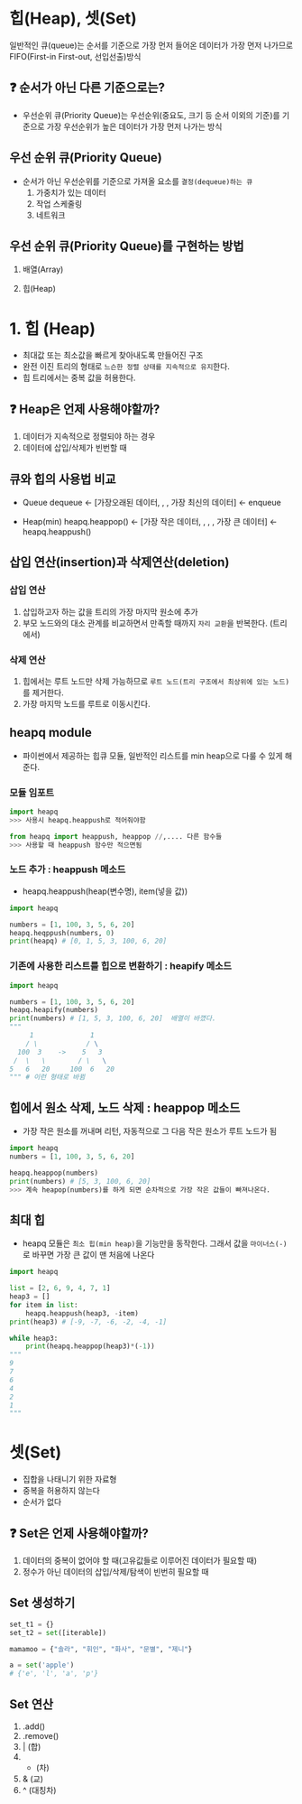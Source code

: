 # 힙(Heap), 셋(Set)

일반적인 큐(queue)는 순서를 기준으로 가장 먼저 들어온 데이터가 가장 먼저 나가므로 FIFO(First-in First-out, 선입선출)방식

## :question: 순서가 아닌 다른 기준으로는?

- 우선순위 큐(Priority Queue)는 우선순위(중요도, 크기 등 순서 이외의 기준)를 기준으로 가장 우선순위가 높은 데이터가 가장 먼저 나가는 방식

## 우선 순위 큐(Priority Queue)

- 순서가 아닌 우선순위를 기준으로 가져올 요소를 `결정(dequeue)하는 큐`
  1. 가중치가 있는 데이터
  2. 작업 스케줄링
  3. 네트워크

## 우선 순위 큐(Priority Queue)를 구현하는 방법

1. 배열(Array)

2. 힙(Heap)

# 1. 힙 (Heap)

- 최대값 또는 최소값을 빠르게 찾아내도록 만들어진 구조
- 완전 이진 트리의 형태로 `느슨한 정렬 상태를 지속적으로 유지`한다.
- 힙 트리에서는 중복 값을 허용한다.

## :question: Heap은 언제 사용해야할까?

1. 데이터가 지속적으로 정렬되야 하는 경우
2. 데이터에 삽입/삭제가 빈번할 때

## 큐와 힙의 사용법 비교

- Queue
dequeue <- [가장오래된 데이터, , , 가장 최신의 데이터] <- enqueue

- Heap(min)
heapq.heappop() <- [가장 작은 데이터, , , , 가장 큰 데이터] <- heapq.heappush()

## 삽입 연산(insertion)과 삭제연산(deletion)

### 삽입 연산
1. 삽입하고자 하는 값을 트리의 가장 마지막 원소에 추가
2. 부모 노드와의 대소 관계를 비교하면서 만족할 때까지 `자리 교환`을 반복한다. (트리에서)

### 삭제 연산
1. 힙에서는 루트 노드만 삭제 가능하므로 `루트 노드(트리 구조에서 최상위에 있는 노드)`를 제거한다.
2. 가장 마지막 노드를 루트로 이동시킨다.

## heapq module
- 파이썬에서 제공하는 힙큐 모듈, 일반적인 리스트를 min heap으로 다룰 수 있게 해준다.

### 모듈 임포트
```python
import heapq
>>> 사용시 heapq.heappush로 적어줘야함
```
```python
from heapq import heappush, heappop //,.... 다른 함수들
>>> 사용할 때 heappush 함수만 적으면됨
```

### 노드 추가 : heappush 메소드
- heapq.heappush(heap(변수명), item(넣을 값))
```python
import heapq

numbers = [1, 100, 3, 5, 6, 20]
heapq.heqppush(numbers, 0)
print(heapq) # [0, 1, 5, 3, 100, 6, 20]
```

### 기존에 사용한 리스트를 힙으로 변환하기 : heapify 메소드
```python
import heapq

numbers = [1, 100, 3, 5, 6, 20]
heapq.heapify(numbers)
print(numbers) # [1, 5, 3, 100, 6, 20]  배열이 바꼈다.
"""
     1              1
    / \            / \
  100  3    ->    5   3
 /  \   \        / \   \
5   6   20     100  6   20
""" # 이런 형태로 바뀜
```

## 힙에서 원소 삭제, 노드 삭제 : heappop 메소드
- 가장 작은 원소를 꺼내며 리턴, 자동적으로 그 다음 작은 원소가 루트 노드가 됨
```python
import heapq
numbers = [1, 100, 3, 5, 6, 20]

heapq.heappop(numbers)
print(numbers) # [5, 3, 100, 6, 20]
>>> 계속 heapop(numbers)를 하게 되면 순차적으로 가장 작은 값들이 빠져나온다.
```

## 최대 힙
- heapq 모듈은 `최소 힙(min heap)`을 기능만을 동작한다. 그래서 값을 `마이너스(-)`로 바꾸면 가장 큰 값이 맨 처음에 나온다

```python
import heapq

list = [2, 6, 9, 4, 7, 1]
heap3 = []
for item in list:
    heapq.heappush(heap3, -item)
print(heap3) # [-9, -7, -6, -2, -4, -1]

while heap3:
    print(heapq.heappop(heap3)*(-1))
"""
9
7
6
4
2
1
"""
```

# 셋(Set)
- 집합을 나태니기 위한 자료형
- 중복을 허용하지 않는다
- 순서가 없다

## :question: Set은 언제 사용해야할까?
1. 데이터의 중복이 없어야 할 때(고유값들로 이루어진 데이터가 필요할 때)
2. 정수가 아닌 데이터의 삽입/삭제/탐색이 빈번히 필요할 때

## Set 생성하기
```python
set_t1 = {}
set_t2 = set([iterable])

mamamoo = {"솔라", "휘인", "화사", "문별", "제니"}

a = set('apple') 
# {'e', 'l', 'a', 'p'}
```

## Set 연산

1. .add()
2. .remove()
3. | (합)
4. - (차)
5. & (교)
6. ^ (대칭차)